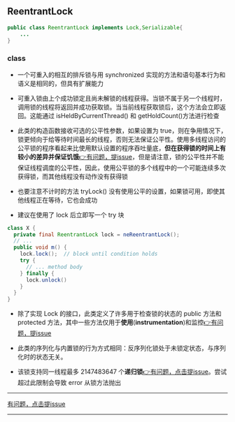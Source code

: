 ## ReentrantLock
```java
public class ReentrantLock implements Lock,Serializable{
    ...
}
```

### class

- 一个可重入的相互的排斥锁与用 synchronized 实现的方法和语句基本行为和语义是相同的，但具有扩展能力

- 可重入锁由上个成功锁定且尚未解锁的线程获得。当锁不属于另一个线程时，调用锁的线程将返回并成功获取锁。当当前线程获取锁后，这个方法会立即返回。这能通过 isHeldByCurrentThread() 和 getHoldCount()方法进行检查

- 此类的构造函数接收可选的公平性参数，如果设置为 true，则在争用情况下，锁更倾向于给等待时间最长的线程，否则无法保证公平性。使用多线程访问的公平锁的程序看起来比使用默认设置的程序吞吐量底，**但在获得锁的时间上有较小的差异并保证饥饿**[👉有问题，提issue](https://github.com/SeekerandLo/Java-Annotate/issues)，但是请注意，锁的公平性并不能保证线程调度的公平性，因此，使用公平锁的多个线程中的一个可能连续多次获得锁，而其他线程没有动作没有获得锁

- 也要注意不计时的方法 tryLock() 没有使用公平的设置，如果锁可用，即使其他线程正在等待，它也会成功

- 建议在使用了 lock 后立即写一个 try 块
```java
class X {
  private final ReentrantLock lock = neReentrantLock();
  // ...
  public void m() {
    lock.lock();  // block until condition holds
    try {
      // ... method body
    } finally {
      lock.unlock()
    }
  }
}
```

- 除了实现 Lock 的接口，此类定义了许多用于检查锁的状态的 public 方法和 protected 方法，其中一些方法仅用于**使用**(**instrumentation**)和监控[👉有问题，提issue](https://github.com/SeekerandLo/Java-Annotate/issues)

- 此类的序列化与内置锁的行为方式相同：反序列化锁处于未锁定状态，与序列化时的状态无关。

- 该锁支持同一线程最多 2147483647 个**递归锁**[👉有问题，点击提issue](https://github.com/SeekerandLo/Java-Annotate/issues)。尝试超过此限制会导致 error 从锁方法抛出

***
[有问题，点击提issue](https://github.com/SeekerandLo/Java-Annotate/issues/new)
***
